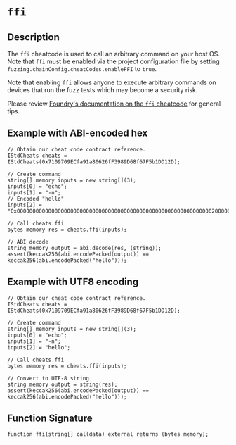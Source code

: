 # `ffi`

## Description

The `ffi` cheatcode is used to call an arbitrary command on your host OS. Note that `ffi` must be enabled via the project
configuration file by setting `fuzzing.chainConfig.cheatCodes.enableFFI` to `true`.

Note that enabling `ffi` allows anyone to execute arbitrary commands on devices that run the fuzz tests which may
become a security risk.

Please review [Foundry's documentation on the `ffi` cheatcode](https://book.getfoundry.sh/cheatcodes/ffi#tips) for general tips.

## Example with ABI-encoded hex

```solidity
// Obtain our cheat code contract reference.
IStdCheats cheats = IStdCheats(0x7109709ECfa91a80626fF3989D68f67F5b1DD12D);

// Create command
string[] memory inputs = new string[](3);
inputs[0] = "echo";
inputs[1] = "-n";
// Encoded "hello"
inputs[2] = "0x0000000000000000000000000000000000000000000000000000000000000020000000000000000000000000000000000000000000000000000000000000000568656C6C6F000000000000000000000000000000000000000000000000000000";

// Call cheats.ffi
bytes memory res = cheats.ffi(inputs);

// ABI decode
string memory output = abi.decode(res, (string));
assert(keccak256(abi.encodePacked(output)) == keccak256(abi.encodePacked("hello")));
```

## Example with UTF8 encoding

```solidity
// Obtain our cheat code contract reference.
IStdCheats cheats = IStdCheats(0x7109709ECfa91a80626fF3989D68f67F5b1DD12D);

// Create command
string[] memory inputs = new string[](3);
inputs[0] = "echo";
inputs[1] = "-n";
inputs[2] = "hello";

// Call cheats.ffi
bytes memory res = cheats.ffi(inputs);

// Convert to UTF-8 string
string memory output = string(res);
assert(keccak256(abi.encodePacked(output)) == keccak256(abi.encodePacked("hello")));
```

## Function Signature

```solidity
function ffi(string[] calldata) external returns (bytes memory);
```
